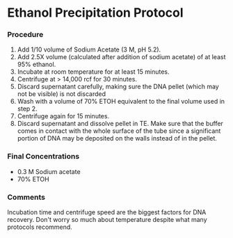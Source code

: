 # Ethanol Precipitation Protocol

### Procedure
1. Add 1/10 volume of Sodium Acetate (3 M, pH 5.2).
2. Add 2.5X volume (calculated after addition of sodium acetate) of at least 95% ethanol.
3. Incubate at room temperature for at least 15 minutes.
4. Centrifuge at > 14,000 rcf for 30 minutes.
5. Discard supernatant carefully, making sure the DNA pellet (which may not be visible) is not discarded
6. Wash with a volume of 70% ETOH equivalent to the final volume used in step 2.
7. Centrifuge again for 15 minutes.
8. Discard supernatant and dissolve pellet in TE. Make sure that the buffer comes in contact with the
whole surface of the tube since a significant portion of DNA may be deposited on the walls instead of in
the pellet.

### Final Concentrations
- 0.3 M Sodium acetate
- 70% ETOH

### Comments
Incubation time and centrifuge speed are the biggest factors for DNA recovery. Don't worry so much about temperature despite what many protocols recommend.
